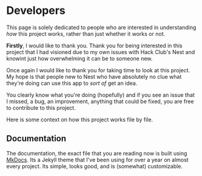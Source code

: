 # Developers

This page is solely dedicated to people who are interested in understanding *how* this project works, rather than just whether it works or not.

**Firstly**, I would like to thank you. Thank you for being interested in this project that I had visioned due to my own issues with Hack Club's Nest and knowint just how overwhelming it can be to someone new.

Once again I would like to thank you for taking time to look at this project. My hope is that people new to Nest who have absolutely no clue what they're doing can use this app to *sort of* get an idea.

You clearly know what you're doing (hopefully) and if you see an issue that I missed, a bug, an improvement, anything that could be fixed, you are free to contribute to this project.

Here is some context on how this project works file by file.

## Documentation

The documentation, the exact file that you are reading now is built using [MkDocs](https://www.mkdocs.org/). Its a Jekyll theme that I've been using for over a year on almost every project. Its simple, looks good, and is (somewhat) customizable.